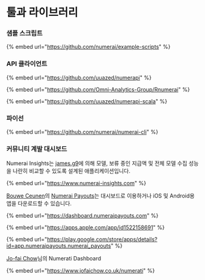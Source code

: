 # 툴과 라이브러리

### 샘플 스크립트

{% embed url="https://github.com/numerai/example-scripts" %}

### API 클라이언트

{% embed url="https://github.com/uuazed/numerapi" %}

{% embed url="https://github.com/Omni-Analytics-Group/Rnumerai" %}

{% embed url="https://github.com/uuazed/numerapi-scala" %}

### 파이선

{% embed url="https://github.com/numerai/numerai-cli" %}

### 커뮤니티 계발 대시보드

Numerai Insights는 [james.g9](https://numer.ai/fuka\_eri)에 의해 모델, 보류 중인 지급액 및 전체 모델 수집 성능을 나란히 비교할 수 있도록 설계된 애플리케이션입니다.

{% embed url="https://www.numerai-insights.com" %}

[Bouwe Ceunen](https://twitter.com/BouweCeunen)의 [Numerai Payouts](https://twitter.com/NumeraiPayouts)는 대시보드로 이용하거나 iOS 및 Android용 앱을 다운로드할 수 있습니다.

{% embed url="https://dashboard.numeraipayouts.com" %}

{% embed url="https://apps.apple.com/app/id1522158691" %}

{% embed url="https://play.google.com/store/apps/details?id=app.numeraipayouts.numerai_payouts" %}

[Jo-fai Chow](https://twitter.com/matlabulous)님의 Numerati Dashboard

{% embed url="https://www.jofaichow.co.uk/numerati" %}
